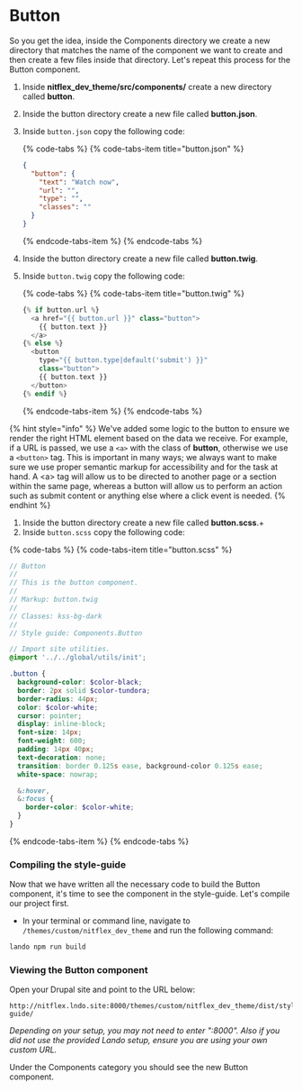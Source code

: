 # Button

So you get the idea, inside the Components directory we create a new directory that matches the name of the component we want to create and then create a few files inside that directory. Let's repeat this process for the Button component.

1. Inside **nitflex_dev_theme/src/components/** create a new directory called **button**.
2. Inside the button directory create a new file called **button.json**.
3. Inside `button.json` copy the following code:

   {% code-tabs %}
   {% code-tabs-item title="button.json" %}
   ```json
   {
     "button": {
       "text": "Watch now",
       "url": "",
       "type": "",
       "classes": ""
     }
   }
   ```
   {% endcode-tabs-item %}
   {% endcode-tabs %}

4. Inside the button directory create a new file called **button.twig**.
5. Inside `button.twig` copy the following code:


   {% code-tabs %}
   {% code-tabs-item title="button.twig" %}
   ```php
   {% if button.url %}
     <a href="{{ button.url }}" class="button">
       {{ button.text }}
     </a>
   {% else %}
     <button
       type="{{ button.type|default('submit') }}"
       class="button">
       {{ button.text }}
     </button>
   {% endif %}
   ```
   {% endcode-tabs-item %}
   {% endcode-tabs %}

{% hint style="info" %}
We've added some logic to the button to ensure we render the right HTML element based on the data we receive. For example, if a URL is passed, we use a `<a>` with the class of **button**, otherwise we use a `<button>` tag.  This is important in many ways; we always want to make sure we use proper semantic markup for accessibility and for the task at hand.  A &lt;a&gt; tag will allow us to be directed to another page or a section within the same page, whereas a button will allow us to perform an action such as submit content or anything else where a click event is needed.
{% endhint %}

1. Inside the button directory create a new file called **button.scss**.+
2. Inside `button.scss` copy the following code:

{% code-tabs %}
{% code-tabs-item title="button.scss" %}
```scss
// Button
//
// This is the button component.
//
// Markup: button.twig
//
// Classes: kss-bg-dark
//
// Style guide: Components.Button

// Import site utilities.
@import '../../global/utils/init';

.button {
  background-color: $color-black;
  border: 2px solid $color-tundora;
  border-radius: 44px;
  color: $color-white;
  cursor: pointer;
  display: inline-block;
  font-size: 14px;
  font-weight: 600;
  padding: 14px 40px;
  text-decoration: none;
  transition: border 0.125s ease, background-color 0.125s ease;
  white-space: nowrap;

  &:hover,
  &:focus {
    border-color: $color-white;
  }
}
```
{% endcode-tabs-item %}
{% endcode-tabs %}

### Compiling the style-guide

Now that we have written all the necessary code to build the Button component, it's time to see the component in the style-guide. Let's compile our project first.

* In your terminal or command line, navigate to `/themes/custom/nitflex_dev_theme` and run the following command:

```bash
lando npm run build
```

### Viewing the Button component

Open your Drupal site and point to the URL below:

```text
http://nitflex.lndo.site:8000/themes/custom/nitflex_dev_theme/dist/style-guide/
```

_Depending on your setup, you may not need to enter ":8000". Also if you did not use the provided Lando setup, ensure you are using your own custom URL._

Under the Components category you should see the new Button component.
